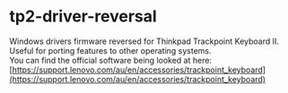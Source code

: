 # tp2-driver-reversal
Windows drivers firmware reversed for Thinkpad Trackpoint Keyboard II.  
Useful for porting features to other operating systems.  
You can find the official software being looked at here: [https://support.lenovo.com/au/en/accessories/trackpoint_keyboard](https://support.lenovo.com/au/en/accessories/trackpoint_keyboard)

